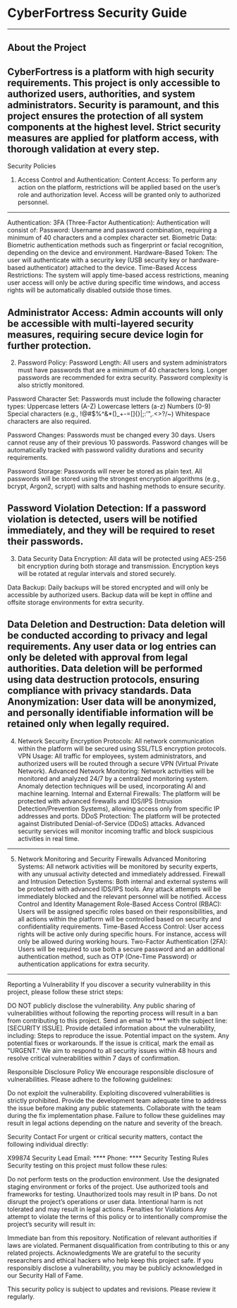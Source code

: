 # CyberFortress Security Guide
----------------------------------------
## About the Project
CyberFortress is a platform with high security requirements. This project is only accessible to authorized users, authorities, and system administrators. Security is paramount, and this project ensures the protection of all system components at the highest level. Strict security measures are applied for platform access, with thorough validation at every step.
----------------------------------------
Security Policies
1. Access Control and Authentication:
Content Access: To perform any action on the platform, restrictions will be applied based on the user’s role and authorization level. Access will be granted only to authorized personnel.
----------------------------------------
Authentication:
3FA (Three-Factor Authentication): Authentication will consist of:
Password: Username and password combination, requiring a minimum of 40 characters and a complex character set.
Biometric Data: Biometric authentication methods such as fingerprint or facial recognition, depending on the device and environment.
Hardware-Based Token: The user will authenticate with a security key (USB security key or hardware-based authenticator) attached to the device.
Time-Based Access Restrictions: The system will apply time-based access restrictions, meaning user access will only be active during specific time windows, and access rights will be automatically disabled outside those times.

Administrator Access: Admin accounts will only be accessible with multi-layered security measures, requiring secure device login for further protection.
----------------------------------------
2. Password Policy:
Password Length: All users and system administrators must have passwords that are a minimum of 40 characters long. Longer passwords are recommended for extra security. Password complexity is also strictly monitored.

Password Character Set: Passwords must include the following character types:
Uppercase letters (A-Z)
Lowercase letters (a-z)
Numbers (0-9)
Special characters (e.g., !@#$%^&*()_+-=[]{}|;:'",.<>?/~)
Whitespace characters are also required.

Password Changes: Passwords must be changed every 30 days. Users cannot reuse any of their previous 10 passwords. Password changes will be automatically tracked with password validity durations and security requirements.

Password Storage: Passwords will never be stored as plain text. All passwords will be stored using the strongest encryption algorithms (e.g., bcrypt, Argon2, scrypt) with salts and hashing methods to ensure security.

Password Violation Detection: If a password violation is detected, users will be notified immediately, and they will be required to reset their passwords.
----------------------------------------
3. Data Security
Data Encryption:
All data will be protected using AES-256 bit encryption during both storage and transmission.
Encryption keys will be rotated at regular intervals and stored securely.

Data Backup:
Daily backups will be stored encrypted and will only be accessible by authorized users.
Backup data will be kept in offline and offsite storage environments for extra security.

Data Deletion and Destruction:
Data deletion will be conducted according to privacy and legal requirements. Any user data or log entries can only be deleted with approval from legal authorities.
Data deletion will be performed using data destruction protocols, ensuring compliance with privacy standards.
Data Anonymization: User data will be anonymized, and personally identifiable information will be retained only when legally required.
----------------------------------------
4. Network Security
Encryption Protocols: All network communication within the platform will be secured using SSL/TLS encryption protocols.
VPN Usage: All traffic for employees, system administrators, and authorized users will be routed through a secure VPN (Virtual Private Network).
Advanced Network Monitoring: Network activities will be monitored and analyzed 24/7 by a centralized monitoring system. Anomaly detection techniques will be used, incorporating AI and machine learning.
Internal and External Firewalls: The platform will be protected with advanced firewalls and IDS/IPS (Intrusion Detection/Prevention Systems), allowing access only from specific IP addresses and ports.
DDoS Protection: The platform will be protected against Distributed Denial-of-Service (DDoS) attacks. Advanced security services will monitor incoming traffic and block suspicious activities in real time.
----------------------------------------
5. Network Monitoring and Security Firewalls
Advanced Monitoring Systems: All network activities will be monitored by security experts, with any unusual activity detected and immediately addressed.
Firewall and Intrusion Detection Systems: Both internal and external systems will be protected with advanced IDS/IPS tools. Any attack attempts will be immediately blocked and the relevant personnel will be notified.
Access Control and Identity Management
Role-Based Access Control (RBAC): Users will be assigned specific roles based on their responsibilities, and all actions within the platform will be controlled based on security and confidentiality requirements.
Time-Based Access Control: User access rights will be active only during specific hours. For instance, access will only be allowed during working hours.
Two-Factor Authentication (2FA): Users will be required to use both a secure password and an additional authentication method, such as OTP (One-Time Password) or authentication applications for extra security.
----------------------------------------
Reporting a Vulnerability
If you discover a security vulnerability in this project, please follow these strict steps:

DO NOT publicly disclose the vulnerability. Any public sharing of vulnerabilities without following the reporting process will result in a ban from contributing to this project.
Send an email to **** with the subject line: [SECURITY ISSUE].
Provide detailed information about the vulnerability, including:
Steps to reproduce the issue.
Potential impact on the system.
Any potential fixes or workarounds.
If the issue is critical, mark the email as "URGENT."
We aim to respond to all security issues within 48 hours and resolve critical vulnerabilities within 7 days of confirmation.

Responsible Disclosure Policy
We encourage responsible disclosure of vulnerabilities. Please adhere to the following guidelines:

Do not exploit the vulnerability. Exploiting discovered vulnerabilities is strictly prohibited.
Provide the development team adequate time to address the issue before making any public statements.
Collaborate with the team during the fix implementation phase.
Failure to follow these guidelines may result in legal actions depending on the nature and severity of the breach.

Security Contact
For urgent or critical security matters, contact the following individual directly:

X99874
Security Lead
Email: ****
Phone: ****
Security Testing Rules
Security testing on this project must follow these rules:

Do not perform tests on the production environment. Use the designated staging environment or forks of the project.
Use authorized tools and frameworks for testing. Unauthorized tools may result in IP bans.
Do not disrupt the project’s operations or user data. Intentional harm is not tolerated and may result in legal actions.
Penalties for Violations
Any attempt to violate the terms of this policy or to intentionally compromise the project’s security will result in:

Immediate ban from this repository.
Notification of relevant authorities if laws are violated.
Permanent disqualification from contributing to this or any related projects.
Acknowledgments
We are grateful to the security researchers and ethical hackers who help keep this project safe. If you responsibly disclose a vulnerability, you may be publicly acknowledged in our Security Hall of Fame.

This security policy is subject to updates and revisions. Please review it regularly.
